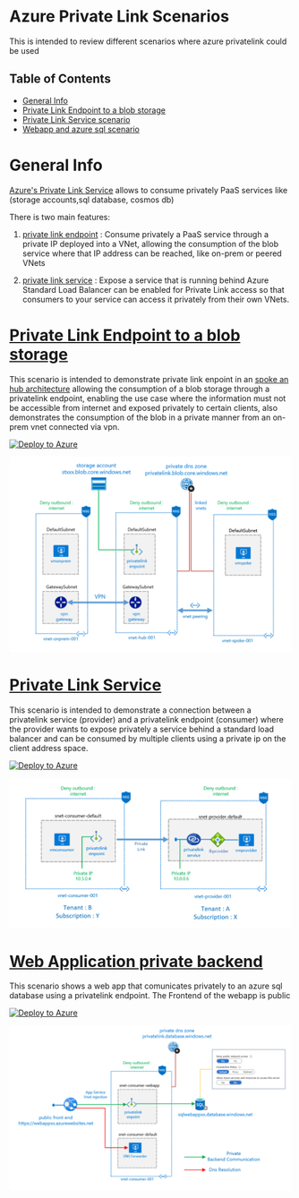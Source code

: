 # Azure Private Link Scenarios

This is intended to review different scenarios where azure privatelink could be used 

## Table of Contents

- [General Info](#General-Info)
- [Private Link Endpoint to a blob storage](#Private-Link-Endpoint-to-a-blob-storage)
- [Private Link Service scenario](#Private-Link-Service)
- [Webapp and azure sql scenario](#Web-Application-private-backend)
# General Info

[Azure's Private Link Service](https://docs.microsoft.com/en-us/azure/private-link/) allows to consume privately PaaS services like (storage accounts,sql database, cosmos db) 

There is two main features:
1. [private link endpoint](https://docs.microsoft.com/en-us/azure/private-link/private-endpoint-overview) : Consume privately a PaaS service through a private IP deployed into a VNet, allowing the consumption of the blob service where that IP address can be reached, like on-prem or peered VNets 


2. [private link service](https://docs.microsoft.com/en-us/azure/private-link/private-link-service-overview) : Expose a service that is running behind Azure Standard Load Balancer can be enabled for Private Link access so that consumers to your service can access it privately from their own VNets. 


# [Private Link Endpoint to a blob storage](endpointblob/README.md)
This scenario is intended to demonstrate private link enpoint in an 
 [spoke an hub architecture](https://docs.microsoft.com/en-us/azure/architecture/reference-architectures/hybrid-networking/hub-spoke) allowing the consumption of a blob storage through a privatelink endpoint, enabling the use case where the information must not be accessible from internet and exposed privately to certain clients, also demonstrates the consumption of the blob in a private manner from an on-prem vnet connected via vpn.

[![Deploy to Azure](https://aka.ms/deploytoazurebutton)](https://portal.azure.com/#create/Microsoft.Template/uri/https%3A%2F%2Fraw.githubusercontent.com%2Fmblanco77%2Fprivatelink%2Fmaster%2Fendpointblob%2Fazuredeploy.json)


![](endpointblob/images/privatelinkenpointblob.png)



# [Private Link Service](privatelinkservice/README.md)

This scenario is intended to demonstrate a connection between a privatelink service (provider) and a privatelink endpoint (consumer) where the provider wants to expose privately a service behind a standard load balancer and can be consumed by multiple clients using a private ip on the client address space.

[![Deploy to Azure](https://aka.ms/deploytoazurebutton)](https://portal.azure.com/#create/Microsoft.Template/uri/https%3A%2F%2Fraw.githubusercontent.com%2Fmblanco77%2Fprivatelink%2Fmaster%2Fprivatelinkservice%2Fazuredeploy.json)

 
![](privatelinkservice/images/scenarioprivateservice.png)


# [Web Application private backend](webapp/README.md) 

This scenario shows a web app that comunicates privately to an azure sql database using a privatelink endpoint.
The Frontend of the webapp is public

[![Deploy to Azure](https://aka.ms/deploytoazurebutton)](https://portal.azure.com/#create/Microsoft.Template/uri/https%3A%2F%2Fraw.githubusercontent.com%2Fmblanco77%2Fprivatelink%2Fmaster%2Fwebapp%2Fazuredeploy.json)

 
![](webapp/images/webappsqlpvtlink.png)